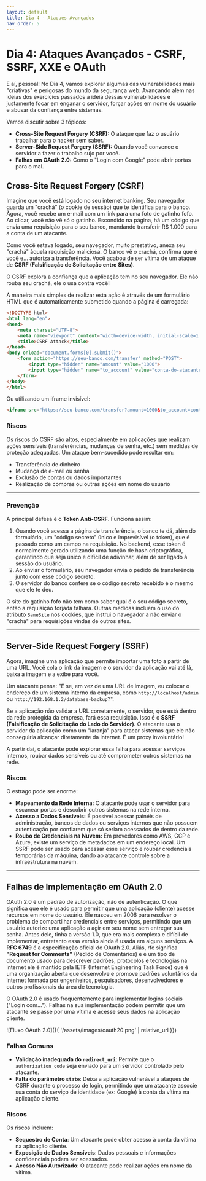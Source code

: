 ```yaml
---
layout: default
title: Dia 4 - Ataques Avançados
nav_order: 5
---
```


# Dia 4: Ataques Avançados - CSRF, SSRF, XXE e OAuth

E aí, pessoal! No Dia 4, vamos explorar algumas das vulnerabilidades mais "criativas" e perigosas do mundo da segurança web. Avançando além nas ideias dos exercícios passados a ideia dessas vulnerabilidades é justamente focar em enganar o servidor, forçar ações em nome do usuário e abusar da confiança entre sistemas.

Vamos discutir sobre 3 tópicos:
- **Cross-Site Request Forgery (CSRF):** O ataque que faz o usuário trabalhar para o hacker sem saber.
- **Server-Side Request Forgery (SSRF):** Quando você convence o servidor a fazer o trabalho sujo por você.
- **Falhas em OAuth 2.0:** Como o "Login com Google" pode abrir portas para o mal.

## Cross-Site Request Forgery (CSRF)

Imagine que você está logado no seu internet banking. Seu navegador guarda um "crachá" (o cookie de sessão) que te identifica para o banco. Agora, você recebe um e-mail com um link para uma foto de gatinho fofo. Ao clicar, você não vê só o gatinho. Escondido na página, há um código que envia uma requisição para o seu banco, mandando transferir R$ 1.000 para a conta de um atacante.

Como você estava logado, seu navegador, muito prestativo, anexa seu "crachá" àquela requisição maliciosa. O banco vê o crachá, confirma que é você e... autoriza a transferência. Você acabou de ser vítima de um ataque de **CSRF (Falsificação de Solicitação entre Sites)**.

O CSRF explora a confiança que a aplicação tem no seu navegador. Ele não rouba seu crachá, ele o usa contra você!

A maneira mais simples de realizar esta ação é através de um formulário HTML que é automaticamente submetido quando a página é carregada:

```html
<!DOCTYPE html>
<html lang="en">
<head>
    <meta charset="UTF-8">
    <meta name="viewport" content="width=device-width, initial-scale=1.0">
    <title>CSRF Attack</title>
</head>
<body onload="document.forms[0].submit()">
    <form action="https://seu-banco.com/transfer" method="POST">
        <input type="hidden" name="amount" value="1000">
        <input type="hidden" name="to_account" value="conta-do-atacante">
    </form>
</body>
</html>
```

Ou utilizando um iframe invisível:

```html
<iframe src="https://seu-banco.com/transfer?amount=1000&to_account=conta-do-atacante" style="display:none;"></iframe>
```

### Riscos

Os riscos do CSRF são altos, especialmente em aplicações que realizam ações sensíveis (transferências, mudanças de senha, etc.) sem medidas de proteção adequadas. Um ataque bem-sucedido pode resultar em:
- Transferência de dinheiro
- Mudança de e-mail ou senha
- Exclusão de contas ou dados importantes
- Realização de compras ou outras ações em nome do usuário

---


### Prevenção

A principal defesa é o **Token Anti-CSRF**. Funciona assim:
1.  Quando você acessa a página de transferência, o banco te dá, além do formulário, um "código secreto" único e imprevisível (o token), que é passado como um campo na requisição. No backend, esse token é normalmente gerado utilizando uma função de hash criptográfica, garantindo que seja único e difícil de adivinhar, além de ser ligado à sessão do usuário.
2.  Ao enviar o formulário, seu navegador envia o pedido de transferência junto com esse código secreto.
3.  O servidor do banco confere se o código secreto recebido é o mesmo que ele te deu.

O site do gatinho fofo não tem como saber qual é o seu código secreto, então a requisição forjada falhará. Outras medidas incluem o uso do atributo `SameSite` nos cookies, que instrui o navegador a não enviar o "crachá" para requisições vindas de outros sites.


---

## Server-Side Request Forgery (SSRF)

Agora, imagine uma aplicação que permite importar uma foto a partir de uma URL. Você cola o link da imagem e o servidor da aplicação vai até lá, baixa a imagem e a exibe para você.

Um atacante pensa: "E se, em vez de uma URL de imagem, eu colocar o endereço de um sistema interno da empresa, como `http://localhost/admin` ou `http://192.168.1.2/database-backup`?".

Se a aplicação não validar a URL corretamente, o servidor, que está dentro da rede protegida da empresa, fará essa requisição. Isso é o **SSRF (Falsificação de Solicitação do Lado do Servidor)**. O atacante usa o servidor da aplicação como um "laranja" para atacar sistemas que ele não conseguiria alcançar diretamente da internet. É um proxy involuntário!

A partir daí, o atacante pode explorar essa falha para acessar serviços internos, roubar dados sensíveis ou até comprometer outros sistemas na rede.

### Riscos

O estrago pode ser enorme:
- **Mapeamento da Rede Interna:** O atacante pode usar o servidor para escanear portas e descobrir outros sistemas na rede interna.
- **Acesso a Dados Sensíveis:** É possível acessar painéis de administração, bancos de dados ou serviços internos que não possuem autenticação por confiarem que só seriam acessados de dentro da rede.
- **Roubo de Credenciais na Nuvem:** Em provedores como AWS, GCP e Azure, existe um serviço de metadados em um endereço local. Um SSRF pode ser usado para acessar esse serviço e roubar credenciais temporárias da máquina, dando ao atacante controle sobre a infraestrutura na nuvem.

---

## Falhas de Implementação em OAuth 2.0

OAuth 2.0 é um padrão de autorização, não de autenticação. O que significa que ele é usado para permitir que uma aplicação (cliente) acesse recursos em nome do usuário. Ele nasceu em 2006 para resolver o problema de compartilhar credenciais entre serviços, permitindo que um usuário autorize uma aplicação a agir em seu nome sem entregar sua senha. Antes dele, tinha a versão 1.0, que era mais complexa e difícil de implementar, entretanto essa versão ainda é usada em alguns serviços. A **RFC 6749** é a especificação oficial do OAuth 2.0. Aliás, rfc significa **"Request for Comments"** (Pedido de Comentários) e é um tipo de documento usado para descrever padrões, protocolos e tecnologias na internet ele é mantido pela IETF (Internet Engineering Task Force) que é uma organização aberta que desenvolve e promove padrões voluntários da internet formada por engenheiros, pesquisadores, desenvolvedores e outros profissionais da área de tecnologia.

O OAuth 2.0 é usado frequentemente para implementar logins sociais ("Login com..."). Falhas na sua implementação podem permitir que um atacante se passe por uma vítima e acesse seus dados na aplicação cliente.

![Fluxo OAuth 2.0]({{ '/assets/images/oauth20.png' | relative_url }})

### Falhas Comuns

- **Validação inadequada do `redirect_uri`**: Permite que o `authorization_code` seja enviado para um servidor controlado pelo atacante.
- **Falta do parâmetro `state`**: Deixa a aplicação vulnerável a ataques de CSRF durante o processo de login, permitindo que um atacante associe sua conta do serviço de identidade (ex: Google) à conta da vítima na aplicação cliente.

### Riscos

Os riscos incluem:
- **Sequestro de Conta**: Um atacante pode obter acesso à conta da vítima na aplicação cliente.
- **Exposição de Dados Sensíveis**: Dados pessoais e informações confidenciais podem ser acessados.
- **Acesso Não Autorizado**: O atacante pode realizar ações em nome da vítima.


